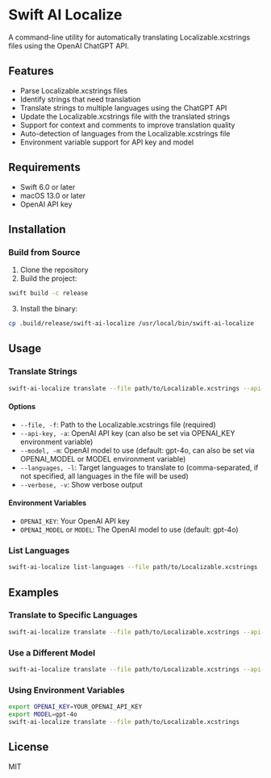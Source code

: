 # Swift AI Localize

A command-line utility for automatically translating Localizable.xcstrings files using the OpenAI ChatGPT API.

## Features

- Parse Localizable.xcstrings files
- Identify strings that need translation
- Translate strings to multiple languages using the ChatGPT API
- Update the Localizable.xcstrings file with the translated strings
- Support for context and comments to improve translation quality
- Auto-detection of languages from the Localizable.xcstrings file
- Environment variable support for API key and model

## Requirements

- Swift 6.0 or later
- macOS 13.0 or later
- OpenAI API key

## Installation

### Build from Source

1. Clone the repository
2. Build the project:

```bash
swift build -c release
```

3. Install the binary:

```bash
cp .build/release/swift-ai-localize /usr/local/bin/swift-ai-localize
```

## Usage

### Translate Strings

```bash
swift-ai-localize translate --file path/to/Localizable.xcstrings --api-key YOUR_OPENAI_API_KEY
```

#### Options

- `--file, -f`: Path to the Localizable.xcstrings file (required)
- `--api-key, -a`: OpenAI API key (can also be set via OPENAI_KEY environment variable)
- `--model, -m`: OpenAI model to use (default: gpt-4o, can also be set via OPENAI_MODEL or MODEL environment variable)
- `--languages, -l`: Target languages to translate to (comma-separated, if not specified, all languages in the file will be used)
- `--verbose, -v`: Show verbose output

#### Environment Variables

- `OPENAI_KEY`: Your OpenAI API key
- `OPENAI_MODEL` or `MODEL`: The OpenAI model to use (default: gpt-4o)

### List Languages

```bash
swift-ai-localize list-languages --file path/to/Localizable.xcstrings
```

## Examples

### Translate to Specific Languages

```bash
swift-ai-localize translate --file path/to/Localizable.xcstrings --api-key YOUR_OPENAI_API_KEY --languages "fr,es,de,ja"
```

### Use a Different Model

```bash
swift-ai-localize translate --file path/to/Localizable.xcstrings --api-key YOUR_OPENAI_API_KEY --model "gpt-3.5-turbo"
```

### Using Environment Variables

```bash
export OPENAI_KEY=YOUR_OPENAI_API_KEY
export MODEL=gpt-4o
swift-ai-localize translate --file path/to/Localizable.xcstrings
```

## License

MIT 